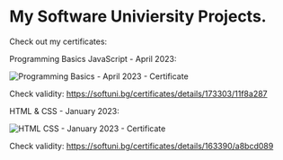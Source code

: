 # My Software Univiersity Projects.

Check out my certificates:

Programming Basics JavaScript - April 2023:

![Programming Basics - April 2023 - Certificate](https://github.com/valentinmanafov/Softuni-Software-Engineering/assets/48923151/dedea807-634f-40b2-a47e-a361f7d733da)

Check validity: https://softuni.bg/certificates/details/173303/11f8a287

HTML & CSS - January 2023:

![HTML   CSS - January 2023 - Certificate](https://github.com/valentinmanafov/Softuni-Software-Engineering/assets/48923151/e7ca22b2-4b96-4b17-91c5-e8c83c80bbb8)

Check validity: https://softuni.bg/certificates/details/163390/a8bcd089
